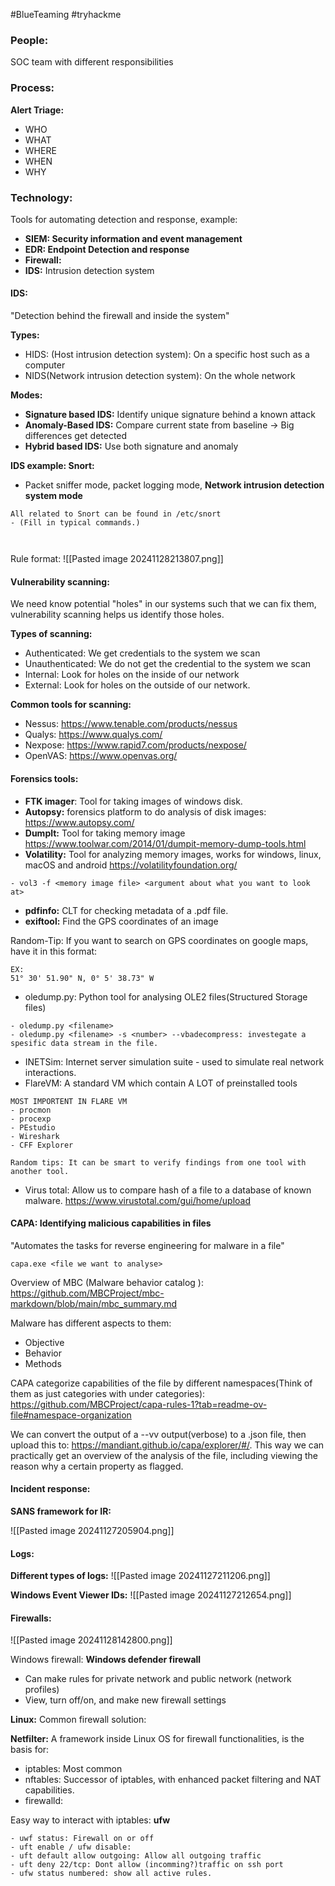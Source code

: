 #BlueTeaming #tryhackme

### People:
SOC team with different responsibilities 

### Process:
**Alert Triage:**
- WHO 
- WHAT
- WHERE
- WHEN
- WHY

### Technology:
Tools for automating detection and response, example:
- **SIEM: Security information and event management** 
- **EDR: Endpoint Detection and response**
- **Firewall:**
- **IDS:** Intrusion detection system 


#### IDS: 
"Detection behind the firewall and inside the system"

**Types:**
- HIDS: (Host intrusion detection system): On a specific host such as a computer 
- NIDS(Network intrusion detection system): On the whole network

**Modes:**
- **Signature based IDS:** Identify unique signature behind a known attack
- **Anomaly-Based IDS:** Compare current state from baseline -> Big differences get detected
- **Hybrid based IDS:** Use both signature and anomaly 

**IDS example: Snort:**
- Packet sniffer mode, packet logging mode, **Network intrusion detection system mode**

```
All related to Snort can be found in /etc/snort 
- (Fill in typical commands.) 



```

Rule format: 
![[Pasted image 20241128213807.png]]


#### Vulnerability scanning:
We need know potential "holes" in our systems such that we can fix them, vulnerability scanning helps us identify those holes. 

**Types of scanning:**
- Authenticated: We get credentials to the system we scan 
- Unauthenticated: We do not get the credential to the system we scan
- Internal: Look for holes on the inside of our network
- External: Look for holes on the outside of our network. 

**Common tools for scanning:**
- Nessus: https://www.tenable.com/products/nessus
- Qualys: https://www.qualys.com/
- Nexpose: https://www.rapid7.com/products/nexpose/ 
- OpenVAS: https://www.openvas.org/




#### Forensics tools:
- **FTK imager**: Tool for taking images of windows disk.
- **Autopsy:** forensics platform to do analysis of disk images:  https://www.autopsy.com/ 
- **Dumplt:** Tool for taking memory image https://www.toolwar.com/2014/01/dumpit-memory-dump-tools.html
- **Volatility:** Tool for analyzing memory images, works for windows, linux, macOS and android https://volatilityfoundation.org/
```
- vol3 -f <memory image file> <argument about what you want to look at> 
```

- **pdfinfo:** CLT for checking metadata of a .pdf file. 
- **exiftool:** Find the GPS coordinates of an image 

Random-Tip: If you want to search on GPS coordinates on google maps, have it in this format:
```
EX:
51° 30' 51.90" N, 0° 5' 38.73" W
```


- oledump.py: Python tool for analysing OLE2 files(Structured Storage files)
```
- oledump.py <filename>
- oledump.py <filename> -s <number> --vbadecompress: investegate a spesific data stream in the file.
```

- INETSim: Internet server simulation suite - used to simulate real network interactions. 
- FlareVM: A standard VM which contain A LOT of preinstalled tools 
```
MOST IMPORTENT IN FLARE VM
- procmon
- procexp
- PEstudio
- Wireshark 
- CFF Explorer 

Random tips: It can be smart to verify findings from one tool with another tool.
```
- Virus total: Allow us to compare hash of a file to a database of known malware. https://www.virustotal.com/gui/home/upload


#### CAPA: Identifying malicious capabilities in files 
"Automates the tasks for reverse engineering for malware in a file"

```
capa.exe <file we want to analyse>
```


Overview of MBC (Malware behavior catalog ): https://github.com/MBCProject/mbc-markdown/blob/main/mbc_summary.md 

Malware has different aspects to them:
- Objective 
- Behavior 
- Methods 

CAPA categorize capabilities of the file by different namespaces(Think of them as just categories with under categories): https://github.com/MBCProject/capa-rules-1?tab=readme-ov-file#namespace-organization 

We can convert the output of a --vv output(verbose) to a .json file, then upload this to: https://mandiant.github.io/capa/explorer/#/. This way we can practically get an overview of the analysis of the file, including viewing the reason why a certain property as flagged.  





#### Incident response:

**SANS framework for IR:**

![[Pasted image 20241127205904.png]]

#### Logs:

**Different types of logs:**
![[Pasted image 20241127211206.png]]


**Windows Event Viewer IDs:**
![[Pasted image 20241127212654.png]]


#### Firewalls:

![[Pasted image 20241128142800.png]]


Windows firewall: **Windows defender firewall**
- Can make rules for private network and public network (network profiles)
- View, turn off/on, and make new  firewall settings  

**Linux:**
Common firewall solution:

**Netfilter:** A framework inside Linux OS for firewall functionalities, is the basis for: 
- iptables: Most common 
- nftables: Successor of iptables, with enhanced packet filtering and NAT capabilities.
- firewalld: 

Easy way to interact with iptables: **ufw**
```
- uwf status: Firewall on or off
- uft enable / ufw disable: 
- uft default allow outgoing: Allow all outgoing traffic 
- uft deny 22/tcp: Dont allow (incomming?)traffic on ssh port
- ufw status numbered: show all active rules. 
```

